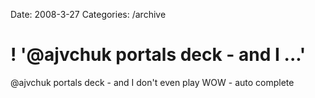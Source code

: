 Date: 2008-3-27
Categories: /archive

# ! '@ajvchuk portals deck - and I ...'

@ajvchuk portals deck - and I don't even play WOW - auto complete
